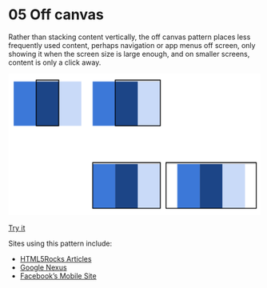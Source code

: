 # 05 Off canvas

Rather than stacking content vertically, the off canvas pattern places less frequently used content, perhaps navigation or app menus off screen, only showing it when the screen size is large enough, and on smaller screens, content is only a click away.

![Off canvas](imgs/off-canvas.svg)

[Try it](samples/off-canvas.html)

Sites using this pattern include:

- [HTML5Rocks Articles](http://www.html5rocks.com/en/tutorials/developertools/async-call-stack/)
- [Google Nexus](http://www.google.com/nexus/)
- [Facebook’s Mobile Site](https://m.facebook.com/)
